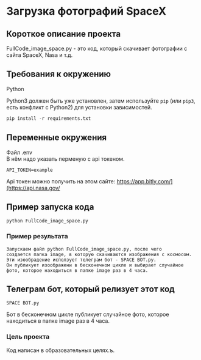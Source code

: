 # Загрузка фотографий SpaceX

## Короткое описание проекта
FullCode_image_space.py - это код, который скачивает фотографии с сайта SpaceX, Nasa и т.д.

## Требования к окружению
Python

Python3 должен быть уже установлен,
затем используйте `pip` (или `pip3`, есть конфликт с Python2) для установки зависимостей.
```python
pip install -r requirements.txt
```

## Переменные окружения
Файл .env      
В нём надо указать перменую с api токеном.
```
API_TOKEN=example
```

Api токен можно получить на этом сайте: https://app.bitly.com/](https://api.nasa.gov/

## Пример запуска кода
```
python FullCode_image_space.py
```

### Пример результата
```
Запускаем файл python FullCode_image_space.py, после чего
создается папка image, в которую скачиваются изображения с космосом.
Эти изообрадение исползует телеграм бот - SPACE BOT.py.
Он публикует изоображени в бесконечном цикле и выбирает случайное фото, которое находиться в папке image раз в 4 часа.
```

## Телеграм бот, который релизует этот код
```
SPACE BOT.py
```
Бот в бесконечном цикле публикует случайное фото, которое находиться в папке image раз в 4 часа.



### Цель проекта

Код написан в образовательных целях.ъ.
